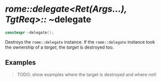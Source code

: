 # _rome::delegate<Ret(Args...), TgtReq>::_ **~delegate**

```cpp
constexpr ~delegate();
```

Destroys the `rome::delegate` instance. If the `rome::delegate` instance took the ownership of a _target_, the _target_ is destroyed too.

## Examples

> TODO: show examples where the target is destroyed and where not!
